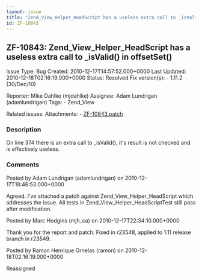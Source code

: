 ```yaml
---
layout: issue
title: "Zend_View_Helper_HeadScript has a useless extra call to _isValid() in offsetSet()"
id: ZF-10843
---
```


ZF-10843: Zend\_View\_Helper\_HeadScript has a useless extra call to \_isValid() in offsetSet()
-----------------------------------------------------------------------------------------------

 Issue Type: Bug Created: 2010-12-17T14:57:52.000+0000 Last Updated: 2010-12-18T02:16:19.000+0000 Status: Resolved Fix version(s): - 1.11.2 (30/Dec/10)
 
 Reporter:  Mike Dahlke (mjdahlke)  Assignee:  Adam Lundrigan (adamlundrigan)  Tags: - Zend\_View
 
 Related issues: 
 Attachments: - [ZF-10843.patch](/issues/secure/attachment/13545/ZF-10843.patch)
 
### Description

On line 374 there is an extra call to \_isValid(), it's result is not checked and is effectively useless.

 

 

### Comments

Posted by Adam Lundrigan (adamlundrigan) on 2010-12-17T18:46:53.000+0000

Agreed. I've attached a patch against Zend\_View\_Helper\_HeadScript which addresses the issue. All tests in Zend\_View\_Helper\_HeadScriptTest still pass after modification.

 

 

Posted by Marc Hodgins (mjh\_ca) on 2010-12-17T22:34:10.000+0000

Thank you for the report and patch. Fixed in r23548, applied to 1.11 release branch in r23549.

 

 

Posted by Ramon Henrique Ornelas (ramon) on 2010-12-18T02:16:19.000+0000

Reassigned

 

 